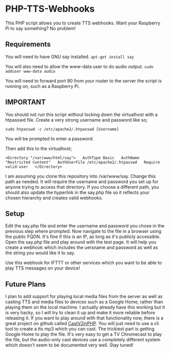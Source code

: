 # PHP-TTS-Webhooks
This PHP script allows you to create TTS webhooks. Want your Raspberry Pi to say something? No problem!
  
## Requirements
You will need to have GNU say installed. 
`apt-get install say`

You will also need to allow the www-data user to do audio output.
`sudo adduser www-data audio`

You will need to forward port 80 from your router to the server the script is running on, such as a Raspberry Pi.

## IMPORTANT
You should not run this script without locking down the virtualhost with a htpasswd file. Create a very strong username and password like so;
  
`sudo htpasswd -c /etc/apache2/.htpasswd [Username]`
  
You will be prompted to enter a password.
  
Then add this to the virtualhost;
  
`<Directory "/var/www/html/say">  
  AuthType Basic  
  AuthName "Restricted Content"  
  AuthUserFile /etc/apache2/.htpasswd  
  Require valid-user  
</Directory>`  
  
I am assuming you clone this repository into /var/www/say. Change this path as needed. It will require the username and password you set up for anyone trying to access that directory. If you choose a different path, you should also update the hyperlink in the say.php file so it reflects your chosen hierarchy and creates valid webhooks.
  
## Setup
  
Edit the say.php file and enter the username and password you chose in the previous step where prompted. Now navigate to the file in a browser using the public FQDN. It's fine if this is an IP, as long as it's publicly accessible. Open the say.php file and play around with the test page. It will help you create a webhook which includes the uersname and password as well as the string you would like it to say. 
  
Use this webhook for IFTTT or other services which you want to be able to play TTS messages on your device!


## Future Plans
I plan to add support for playing local media files from the server as well as casting TTS and media files to devices such as a Google Home, rather than playing them on the local machine. I actually already have this working but it is very hacky, so I will try to clean it up and make it more reliable before releasing it. If you want to play around with that functionality now, there is a great project on github called [CastV2inPHP](https://github.com/ChrisRidings/CastV2inPHP). You will just need to use a cli tool to create a tts mp3 which you can cast. The trickiest part is getting Google Home to play the file. It's very easy to get a TV Chromecast to play the file, but the audio-only cast devices use a completely different system which doesn't seem to be documented very well. Stay tuned!

